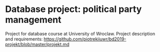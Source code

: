 # Database project: political party management

Project for database course at University of Wroclaw.
Project description and requirements: https://github.com/piotrekiiuwr/bd2019-projekt/blob/master/projekt.md
